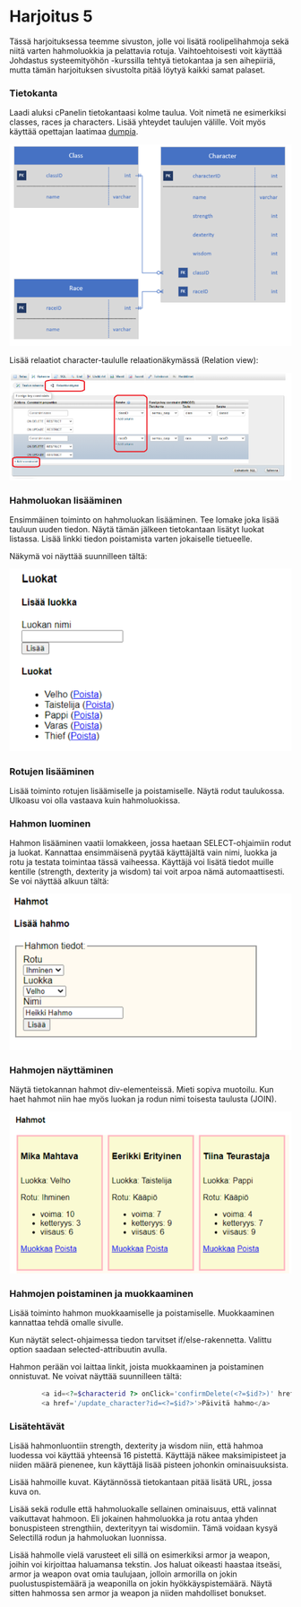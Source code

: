 # Harjoitus 5

Tässä harjoituksessa teemme sivuston, jolle voi lisätä roolipelihahmoja sekä niitä varten hahmoluokkia ja pelattavia rotuja. Vaihtoehtoisesti voit käyttää Johdastus systeemityöhön -kurssilla tehtyä tietokantaa ja sen aihepiiriä, mutta tämän harjoituksen sivustolta pitää löytyä kaikki samat palaset.

### Tietokanta

Laadi aluksi cPanelin tietokantaasi kolme taulua. Voit nimetä ne esimerkiksi classes, races ja characters. Lisää yhteydet taulujen välille. Voit myös käyttää opettajan laatimaa [dumpia](dump.sql).

![taulut](./luokat.png)

Lisää relaatiot character-taululle relaationäkymässä (Relation view):

![relaatiot](./relaatio.png)

### Hahmoluokan lisääminen

Ensimmäinen toiminto on hahmoluokan lisääminen. Tee lomake joka lisää tauluun uuden tiedon. Näytä tämän jälkeen tietokantaan lisätyt luokat listassa. Lisää linkki tiedon poistamista varten jokaiselle tietueelle.

Näkymä voi näyttää suunnilleen tältä:

![hahmoluokat](./hahmoluokat.png)

### Rotujen lisääminen

Lisää toiminto rotujen lisäämiselle ja poistamiselle. Näytä rodut taulukossa. Ulkoasu voi olla vastaava kuin hahmoluokissa.

### Hahmon luominen

Hahmon lisääminen vaatii lomakkeen, jossa haetaan SELECT-ohjaimiin rodut ja luokat. Kannattaa ensimmäisenä pyytää käyttäjältä vain nimi, luokka ja rotu ja testata toimintaa tässä vaiheessa. Käyttäjä voi lisätä tiedot muille kentille (strength, dexterity ja wisdom) tai voit arpoa nämä automaattisesti. Se voi näyttää alkuun tältä:

![hahmon lisäys](./hahmolisays.png)

### Hahmojen näyttäminen

Näytä tietokannan hahmot div-elementeissä. Mieti sopiva muotoilu. Kun haet hahmot niin hae myös luokan ja rodun nimi toisesta taulusta (JOIN).

![hahmot](./hahmot.png)

### Hahmojen poistaminen ja muokkaaminen

Lisää toiminto hahmon muokkaamiselle ja poistamiselle. Muokkaaminen kannattaa tehdä omalle sivulle.

Kun näytät select-ohjaimessa tiedon tarvitset if/else-rakennetta. Valittu option saadaan selected-attribuutin avulla.

Hahmon perään voi laittaa linkit, joista muokkaaminen ja poistaminen onnistuvat. Ne voivat näyttää suunnilleen tältä:

````php
        <a id=<?=$characterid ?> onClick='confirmDelete(<?=$id?>)' href='/delete_character?id=<?=$id?>'>Poista hahmo</a> | 
        <a href='/update_character?id=<?=$id?>'>Päivitä hahmo</a>
````

### Lisätehtävät

Lisää hahmonluontiin strength, dexterity ja wisdom niin, että hahmoa luodessa voi käyttää yhteensä 16 pistettä. Käyttäjä näkee maksimipisteet ja niiden määrä pienenee, kun käyttäjä lisää pisteen johonkin ominaisuuksista.

Lisää hahmoille kuvat. Käytännössä tietokantaan pitää lisätä URL, jossa kuva on.

Lisää sekä rodulle että hahmoluokalle sellainen ominaisuus, että valinnat vaikuttavat hahmoon. Eli jokainen hahmoluokka ja rotu antaa yhden bonuspisteen strengthiin, dexterityyn tai wisdomiin. Tämä voidaan kysyä Selectillä rodun ja hahmoluokan luonnissa.

Lisää hahmolle vielä varusteet eli sillä on esimerkiksi armor ja weapon, joihin voi kirjoittaa haluamansa tekstin. Jos haluat oikeasti haastaa itseäsi, armor ja weapon ovat omia taulujaan, jolloin armorilla on jokin puolustuspistemäärä ja weaponilla on jokin hyökkäyspistemäärä. Näytä sitten hahmossa sen armor ja weapon ja niiden mahdolliset bonukset.